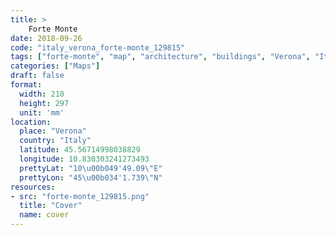 ```yaml
---
title: > 
    Forte Monte
date: 2018-09-26
code: "italy_verona_forte-monte_129815"
tags: ["forte-monte", "map", "architecture", "buildings", "Verona", "Italy"]
categories: ["Maps"]
draft: false
format:
  width: 210
  height: 297
  unit: 'mm'
location:
  place: "Verona"
  country: "Italy"
  latitude: 45.56714998038829
  longitude: 10.830303241273493
  prettyLat: "10\u00b049'49.09\"E"
  prettyLon: "45\u00b034'1.739\"N"
resources:
- src: "forte-monte_129815.png"
  title: "Cover"
  name: cover
---
```

